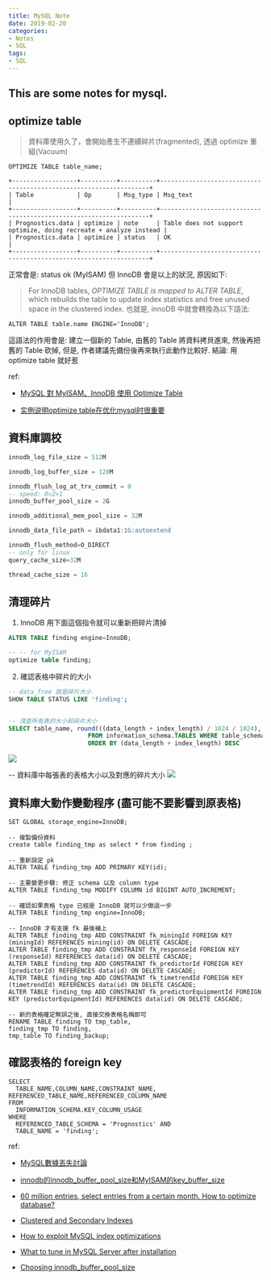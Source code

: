 ```yaml
---
title: MySQL Note
date: 2019-02-20
categories:
- Notes
- SQL
tags:
- SQL
---
```


## This are some notes for mysql. 

<!--more-->



## optimize table
> 資料庫使用久了，會開始產生不連續碎片(fragmented), 透過 optimize 重組(Vacuum)

```sql=
OPTIMIZE TABLE table_name;
```
```
+------------------+----------+----------+-------------------------------------------------------------------+
| Table            | Op       | Msg_type | Msg_text                                                          |
+------------------+----------+----------+-------------------------------------------------------------------+
| Prognostics.data | optimize | note     | Table does not support optimize, doing recreate + analyze instead |
| Prognostics.data | optimize | status   | OK                                                                |
+------------------+----------+----------+-------------------------------------------------------------------+
```
正常會是: status ok (MyISAM)
但 InnoDB 會是以上的狀況, 原因如下:

> For InnoDB tables, *OPTIMIZE TABLE is mapped to ALTER TABLE*, which rebuilds the table to update index statistics and free unused space in the clustered index.
也就是, innoDB 中就會轉換為以下語法:
```
ALTER TABLE table.name ENGINE='InnoDB';
```
這語法的作用會是: 建立一個新的 Table, 由舊的 Table 將資料拷貝進來, 然後再把舊的 Table 砍掉, 但是, 作者建議先備份後再來執行此動作比較好.
結論: 用 optimize table 就好惹

ref:

 - [MySQL 對 MyISAM、InnoDB 使用 Optimize Table](https://blog.longwin.com.tw/2012/03/mysql-myisam-innodb-optimize-2012/)

 - [实例说明optimize table在优化mysql时很重要](http://blog.51yip.com/mysql/1222.html)


## 資料庫調校

```sql
innodb_log_file_size = 512M

innodb_log_buffer_size = 128M

innodb_flush_log_at_trx_commit = 0
-- speed: 0>2>1
innodb_buffer_pool_size = 2G

innodb_additional_mem_pool_size = 32M

innodb_data_file_path = ibdata1:1G:autoextend

innodb_flush_method=O_DIRECT
-- only for linux
query_cache_size=32M

thread_cache_size = 16
```

## 清理碎片

1. InnoDB 用下面這個指令就可以重新把碎片清掉
```sql
ALTER TABLE finding engine=InnoDB;

-- -- for MyISAM
optimize table finding; 
```
2. 確認表格中碎片的大小
```sql
-- data_free 就是碎片大小
SHOW TABLE STATUS LIKE 'finding';


-- 清查所有表的大小和碎片大小
SELECT table_name, round(((data_length + index_length) / 1024 / 1024), 2) as table_size, round(((data_free) / 1024 / 1024), 2) as fragmentation_size
                      FROM information_schema.TABLES WHERE table_schema="Prognostics" 
                      ORDER BY (data_length + index_length) DESC

```
![](https://i.imgur.com/SEhEaeC.png)

-- 資料庫中每張表的表格大小以及對應的碎片大小
![](https://i.imgur.com/H00GwfG.png)


## 資料庫大動作變動程序 (盡可能不要影響到原表格)

```sql=
SET GLOBAL storage_engine=InnoDB;

-- 複製備份資料
create table finding_tmp as select * from finding ;

-- 重新設定 pk
ALTER TABLE finding_tmp ADD PRIMARY KEY(id);

-- 主要變更步驟: 修正 schema 以及 column type
ALTER TABLE finding_tmp MODIFY COLUMN id BIGINT AUTO_INCREMENT;

-- 確認如果表格 type 已經是 InnoDB 就可以少做這一步
ALTER TABLE finding_tmp engine=InnoDB;

-- InnoDB 才有支援 fk 最後補上
ALTER TABLE finding_tmp ADD CONSTRAINT fk_miningId FOREIGN KEY (miningId) REFERENCES mining(id) ON DELETE CASCADE;
ALTER TABLE finding_tmp ADD CONSTRAINT fk_responseId FOREIGN KEY (responseId) REFERENCES data(id) ON DELETE CASCADE;
ALTER TABLE finding_tmp ADD CONSTRAINT fk_predictorId FOREIGN KEY (predictorId) REFERENCES data(id) ON DELETE CASCADE;
ALTER TABLE finding_tmp ADD CONSTRAINT fk_timetrendId FOREIGN KEY (timetrendId) REFERENCES data(id) ON DELETE CASCADE;
ALTER TABLE finding_tmp ADD CONSTRAINT fk_predictorEquipmentId FOREIGN KEY (predictorEquipmentId) REFERENCES data(id) ON DELETE CASCADE;

-- 新的表格確定無誤之後, 直接交換表格名稱即可
RENAME TABLE finding TO tmp_table,
finding_tmp TO finding,
tmp_table TO finding_backup;
```

## 確認表格的 foreign key

```sql=
SELECT 
  TABLE_NAME,COLUMN_NAME,CONSTRAINT_NAME, REFERENCED_TABLE_NAME,REFERENCED_COLUMN_NAME
FROM
  INFORMATION_SCHEMA.KEY_COLUMN_USAGE
WHERE
  REFERENCED_TABLE_SCHEMA = 'Prognostics' AND
  TABLE_NAME = 'finding';
```

ref:

 - [MySQL數據丟失討論](https://read01.com/zh-tw/jjjzjE.html#.WiZ_h0j0BhE)

 - [innodb的innodb_buffer_pool_size和MyISAM的key_buffer_size](http://www.cnblogs.com/zsmynl/p/3602922.html)

 - [60 million entries, select entries from a certain month. How to optimize database?](https://stackoverflow.com/questions/5451190/60-million-entries-select-entries-from-a-certain-month-how-to-optimize-databas/5451389#5451389)

 - [Clustered and Secondary Indexes](https://dev.mysql.com/doc/refman/8.0/en/innodb-index-types.html)

 - [How to exploit MySQL index optimizations](https://www.xaprb.com/blog/2006/07/04/how-to-exploit-mysql-index-optimizations/)

 - [What to tune in MySQL Server after installation](https://www.percona.com/blog/2006/09/29/what-to-tune-in-mysql-server-after-installation/)

 - [Choosing innodb_buffer_pool_size](https://www.percona.com/blog/2007/11/03/choosing-innodb_buffer_pool_size/)
